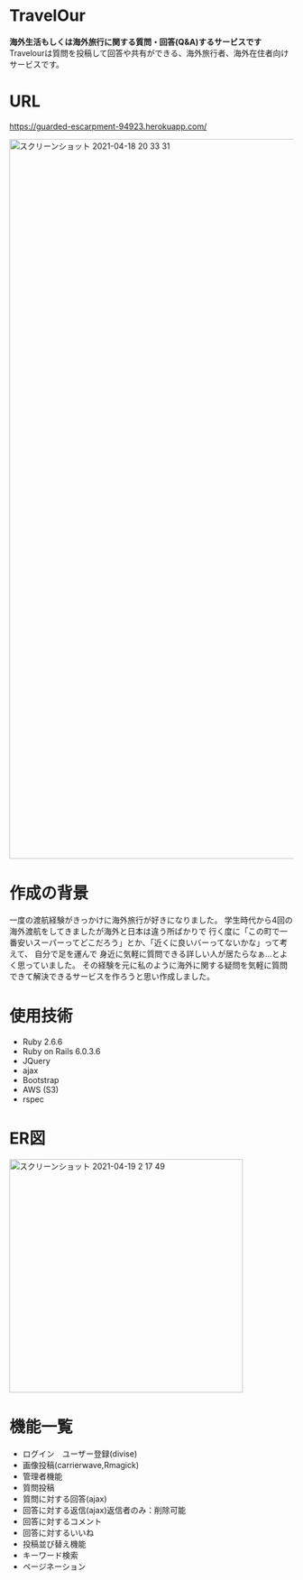 # TravelOur

**海外生活もしくは海外旅行に関する質問・回答(Q&A)するサービスです**
Travelourは質問を投稿して回答や共有ができる、海外旅行者、海外在住者向けサービスです。

# URL
https://guarded-escarpment-94923.herokuapp.com/

<img width="1277" alt="スクリーンショット 2021-04-18 20 33 31" src="https://user-images.githubusercontent.com/73025214/115144062-7f31d980-a085-11eb-9636-ec7aefdb5b2c.png">

# 作成の背景
一度の渡航経験がきっかけに海外旅行が好きになりました。
学生時代から4回の海外渡航をしてきましたが海外と日本は違う所ばかりで
行く度に「この町で一番安いスーパーってどこだろう」とか、「近くに良いバーってないかな」って考えて、
自分で足を運んで
身近に気軽に質問できる詳しい人が居たらなぁ…とよく思っていました。
その経験を元に私のように海外に関する疑問を気軽に質問できて解決できるサービスを作ろうと思い作成しました。

# 使用技術
* Ruby 2.6.6
* Ruby on Rails 6.0.3.6
* JQuery
* ajax
* Bootstrap
* AWS (S3)
* rspec

# ER図
<img width="414" alt="スクリーンショット 2021-04-19 2 17 49" src="https://user-images.githubusercontent.com/73025214/115154406-a7393100-a0b5-11eb-917a-1a2f516f0070.png">

# 機能一覧
* ログイン　ユーザー登録(divise)
* 画像投稿(carrierwave,Rmagick)
* 管理者機能
* 質問投稿
* 質問に対する回答(ajax)
* 回答に対する返信(ajax)返信者のみ：削除可能
* 回答に対するコメント　
* 回答に対するいいね
* 投稿並び替え機能
* キーワード検索
* ページネーション
